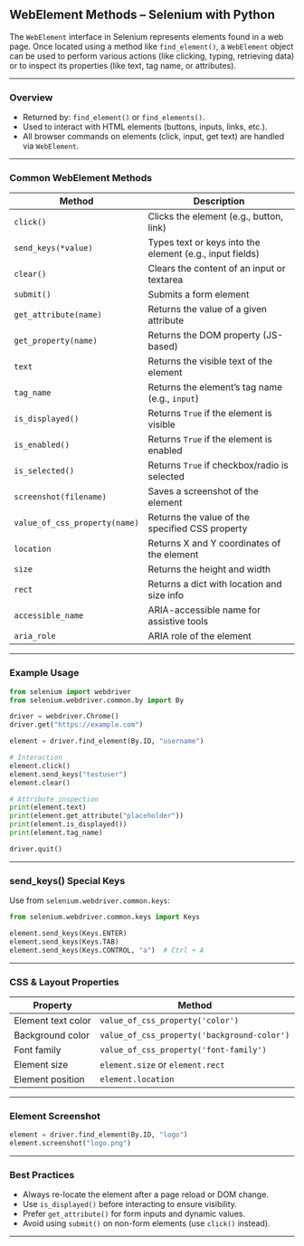 ## **WebElement Methods – Selenium with Python**

The `WebElement` interface in Selenium represents elements found in a web page. Once located using a method like `find_element()`, a `WebElement` object can be used to perform various actions (like clicking, typing, retrieving data) or to inspect its properties (like text, tag name, or attributes).

---

### **Overview**

- Returned by: `find_element()` or `find_elements()`.
- Used to interact with HTML elements (buttons, inputs, links, etc.).
- All browser commands on elements (click, input, get text) are handled via `WebElement`.

---

### **Common WebElement Methods**

| Method                          | Description |
|----------------------------------|-------------|
| `click()`                        | Clicks the element (e.g., button, link) |
| `send_keys(*value)`              | Types text or keys into the element (e.g., input fields) |
| `clear()`                        | Clears the content of an input or textarea |
| `submit()`                       | Submits a form element |
| `get_attribute(name)`            | Returns the value of a given attribute |
| `get_property(name)`             | Returns the DOM property (JS-based) |
| `text`                           | Returns the visible text of the element |
| `tag_name`                       | Returns the element’s tag name (e.g., `input`) |
| `is_displayed()`                 | Returns `True` if the element is visible |
| `is_enabled()`                   | Returns `True` if the element is enabled |
| `is_selected()`                 | Returns `True` if checkbox/radio is selected |
| `screenshot(filename)`           | Saves a screenshot of the element |
| `value_of_css_property(name)`    | Returns the value of the specified CSS property |
| `location`                       | Returns X and Y coordinates of the element |
| `size`                           | Returns the height and width |
| `rect`                           | Returns a dict with location and size info |
| `accessible_name`                | ARIA-accessible name for assistive tools |
| `aria_role`                      | ARIA role of the element |

---

### **Example Usage**

```python
from selenium import webdriver
from selenium.webdriver.common.by import By

driver = webdriver.Chrome()
driver.get("https://example.com")

element = driver.find_element(By.ID, "username")

# Interaction
element.click()
element.send_keys("testuser")
element.clear()

# Attribute inspection
print(element.text)
print(element.get_attribute("placeholder"))
print(element.is_displayed())
print(element.tag_name)

driver.quit()
```

---

### **send_keys() Special Keys**

Use from `selenium.webdriver.common.keys`:

```python
from selenium.webdriver.common.keys import Keys

element.send_keys(Keys.ENTER)
element.send_keys(Keys.TAB)
element.send_keys(Keys.CONTROL, "a")  # Ctrl + A
```

---

### **CSS & Layout Properties**

| Property             | Method                         |
|----------------------|--------------------------------|
| Element text color   | `value_of_css_property('color')` |
| Background color     | `value_of_css_property('background-color')` |
| Font family          | `value_of_css_property('font-family')` |
| Element size         | `element.size` or `element.rect` |
| Element position     | `element.location`             |

---

### **Element Screenshot**

```python
element = driver.find_element(By.ID, "logo")
element.screenshot("logo.png")
```

---

### **Best Practices**

- Always re-locate the element after a page reload or DOM change.
- Use `is_displayed()` before interacting to ensure visibility.
- Prefer `get_attribute()` for form inputs and dynamic values.
- Avoid using `submit()` on non-form elements (use `click()` instead).

---
